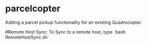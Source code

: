 # parcelcopter
Adding a parcel pickup functionality for an existing Quadrocopter.

#Remote Host Sync:
To Sync to a remote host, type
´bash RemoteHostSync.sh´
